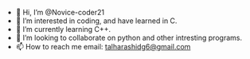 - 👋 Hi, I’m @Novice-coder21
- 👀 I’m interested in coding, and have learned in C.
- 🌱 I’m currently learning C++.
- 💞️ I’m looking to collaborate on python and other intresting programs.
- 📫 How to reach me email: talharashidg6@gmail.com

<!---
Novice-coder21/Novice-coder21 is a ✨ special ✨ repository because its `README.md` (this file) appears on your GitHub profile.
You can click the Preview link to take a look at your changes.
--->

